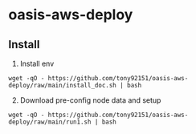 # oasis-aws-deploy


## Install

1. Install env

```bash=
wget -qO - https://github.com/tony92151/oasis-aws-deploy/raw/main/install_doc.sh | bash
```

2. Download pre-config node data and setup

```bash=
wget -qO - https://github.com/tony92151/oasis-aws-deploy/raw/main/run1.sh | bash
```